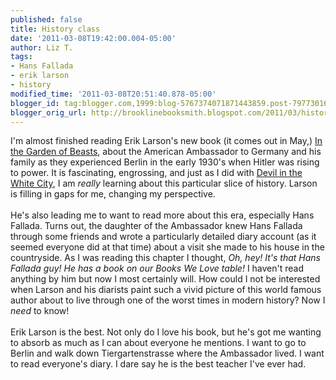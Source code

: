 ```yaml
---
published: false
title: History class
date: '2011-03-08T19:42:00.004-05:00'
author: Liz T.
tags:
- Hans Fallada
- erik larson
- history
modified_time: '2011-03-08T20:51:40.878-05:00'
blogger_id: tag:blogger.com,1999:blog-5767374071871443859.post-7977301692109164556
blogger_orig_url: http://brooklinebooksmith.blogspot.com/2011/03/history-class.html
---
```


I'm almost finished reading Erik Larson's new book (it comes out in May,) <a href="http://www.brooklinebooksmith-shop.com/book/9780307408846">In the Garden of Beasts</a>, about the American Ambassador to Germany and his family as they experienced Berlin in the early 1930's when Hitler was rising to power.  It is fascinating, engrossing, and just as I did with <a href="http://www.brooklinebooksmith-shop.com/book/9780375725609">Devil in the White City</a>, I am <em>really</em> learning about this particular slice of history.  Larson is filling in gaps for me, changing my perspective.<br /><br />He's also leading me to want to read more about this era, especially Hans <span id="SPELLING_ERROR_0" class="blsp-spelling-error">Fallada</span>. Turns out, the daughter of the Ambassador knew Hans <span id="SPELLING_ERROR_1" class="blsp-spelling-error">Fallada</span> through some friends and wrote a particularly detailed diary account (as it seemed everyone did at that time) about a visit she made to his house in the countryside.  As I was reading this chapter I thought, <em>Oh, hey!  It's that Hans <span id="SPELLING_ERROR_2" class="blsp-spelling-error">Fallada</span> guy!  He has a book on our Books We Love table!</em>  I haven't read anything by him but now I most certainly will.  How could I not be interested when Larson and his diarists paint such a vivid picture of this world famous author about to live through one of the worst times in modern history?  Now I <em>need</em> to know! <br /><br />Erik Larson is the best.  Not only do I love his book, but he's got me wanting to absorb as much as I can about everyone he mentions.  I want to go to Berlin and walk down Tiergartenstrasse where the Ambassador lived.  I want to read everyone's diary.  I dare say he is the best teacher I've ever had.